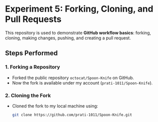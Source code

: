 # Experiment 5: Forking, Cloning, and Pull Requests  

This repository is used to demonstrate **GitHub workflow basics**: forking, cloning, making changes, pushing, and creating a pull request.  

## Steps Performed  

### 1. Forking a Repository  
- Forked the public repository `octocat/Spoon-Knife` on GitHub.  
- Now the fork is available under my account (`prati-1011/Spoon-Knife`).  

### 2. Cloning the Fork  
- Cloned the fork to my local machine using:  
  ```bash
  git clone https://github.com/prati-1011/Spoon-Knife.git